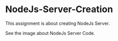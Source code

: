 # NodeJs-Server-Creation
This assignment is about creating NodeJs Server. 

See the image about NodeJs Server Code. 
